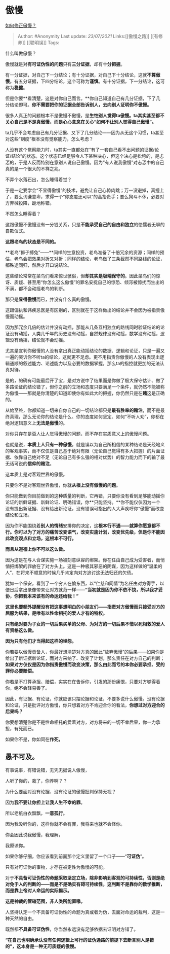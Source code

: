 # 傲慢
[如何修正傲慢？](https://www.zhihu.com/question/265038298/answer/1340599942)

> Author: #Anonymity
> Last update: *23/07/2021*
> Links:[[傲慢之路]] [[有修养]] [[聪明误]]
> Tags:

什么叫做傲慢？

傲慢就是对**有可证伪性的问题**只有**三分证据**，却有**十分把握**。

有一分证据，对自己下一分结论；有十分证据，对自己下十分结论，这就**不算傲慢**。有五分证据，下四分结论，这个可称为**谨慎**。有十分证据，下一分结论，这可称为**稳健**。

但是你要**看清楚，这是对你自己而言。**你自己知道自己有几分证据，下了几分结论即可。**你不需要把你的证据全部告诉别人，去向别人证明你不傲慢。**

很多人真正的问题根本不是傲慢不傲慢，是**生怕别人觉得ta傲慢。**ta其实甚至都不关心自己是不是真傲慢，而是心心念念在关心**“如何不让别人觉得自己傲慢”。**

ta几乎不会考虑自己有几分证据、又下了几分结论——因为从无这个习惯，ta甚至对这些“刻度”根本没有觉察能力，怎么考虑？

人没有这个觉察能力时，ta其实一直都处在“有了一套自己看不出问题的证据/论证/结论”的状态。这个状态已经足够令人下某种决心，但这个决心是松垮的，是忐忑的，于是人反而特别在意别人说自己傲慢。因为“有人说我傲慢”对忐忑中的自己真的是一个很大的不祥之兆。

不弄个水落石出，怎么睡得着觉？

于是一定要学会“不显得傲慢”的技术，避免让自己心惊肉跳；万一没避掉，真撞上了，要么词谦意卑，求得一个“你态度还可以”的高抬贵手；要么狗斗不休，必要对方弃械投降，跪地称错。

不然怎么睡得着？

这跟傲慢不傲慢没有一分钱关系，只是**不能承受自己的自由和独立**的怯懦者无聊的自欺仪式。

**这跟老鸟的状态是不同的。**

**老鸟“狮子搏兔”——**同样的生意投资，老鸟准备了十倍冗余的资源；同样的预估，老鸟会把效果对折又对折；同样的结论，老鸟做了三条截然不同路线的论证，都殊途同归，然后才开口说结论。

这些结论常常在菜鸟们看来惊世骇俗，但**却其实是极端保守的**。因此菜鸟们的惊讶、质疑、甚至用“你怎么这么傲慢”的罪名安抚自己的惊恐、倾泻被惊扰而生出的不满，都不会动摇老鸟的判断。

那只是**显得傲慢**而已，并没有什么真的傲慢。

这跟偏执和讳疾忌医是有区别的，区别就在于这样做出的结论并不会因为被指责傲慢而动摇。

因为那冗余几倍的估计并没有动摇，那能从几条互相独立的路线同时验证结论的论证没有动摇，人类几千年的历史没有动摇，自然规律没有动摇，数学没有动摇，逻辑没有动摇，结论就不会动摇。

尤其是宣判你傲慢的人没有拿出真正能动摇结论的数据、逻辑和论证，只是一遍又一遍的哭诉你不听ta的结论，这就更不足虑。更不用指责你傲慢的人没有表现出逻辑通顺的叙述能力、论述能力以及必要的数据掌握，那么ta的指控就更加的无法认真对待。

是的，的确有可能最后开了宝，是对方说中了结果而是你做了极大保守估计、做了多路论证的结论错了，但你之前的立场和态度只要满足一个条件，就仍然不能被称为傲慢——那就是你清楚的知道即使你有如此大的把握，你仍然只是在**赌**这是正确的。

从始至终，你都知道一切来自你自己的一切结论都只是**最有胜率的赌注**，而不是最终真理，那么无论你的结论是什么、你的态度如何坚定、如何“不听人劝”，你都在绝对逻辑意义上**无法是傲慢**的。

对你只存在是否人让人觉得傲慢的问题，而不存在实质意义上的傲慢问题。

也就是说，**本质上人只有一种傲慢**，就是误以为自己所相信的某种结论是天经地义的客观事实，而不仅仅是自己基于绝对有限（无论自己觉得有多大把握）的片面证据、依靠自己绝对不足（无论自己有多么强的相对优势）的智力能力而下的输了最无话可说的**信仰的赌注**。

这本质上是对客观世界的傲慢。

只要你不是对客观世界傲慢，你就**从根上没有傲慢的问题**。

你只能做到你目前做到的这种质量的判断，它再错，只要你没有看到足够能动摇你论证的新鲜证据、新鲜论证、明确错误，你**只能坚持。**你不能仅仅因为一个没有提出新证据、没有给出新论证，没有错误可指出的人大声疾呼你“傲慢”而改变结论和立场。

因为你不能围绕着**别人的情绪**安排你的决定，这**根本行不通——就算你愿意都不行。**你可以为了对方的痛苦改变语气，改变实施计划，改变优先级，但是你**不能因此改变观点和立场，这根本不可行。**

**而且从道德上你不可以这么做。**

因为这是在与人合谋实施一场被刻意纵容的绑架。你在任由自己成为受害者，而悄悄把绑架的罪放在了对方头上。这是一种极其邪恶的阴谋，因为这样做的“温柔的人”，在将来不顺意的时候几乎肯定向对方追讨这无法归还的欠债。

犹如一个保安，看到了一个穷人在偷东西，以“仁慈和同情”为名任由对方得手，以便日后拿出录像带来让对方就范一样——**“当初就是因为你不依不饶，所以我才妥协，你把我本来该有的命运还给我！”**

**这里也要额外提醒没有把这事想明白的小朋友们——指责对方傲慢而只接受对方的屈服为结果，是唯有以性命相托的爱人才有的特权。**

**只有绝对要为子女的一切后果买单的父母、为对方的一切后果不惜以死相救的爱人有资格这么做。**

**因为只有他们才当得起这样的埋怨。**

你若要以傲慢责备人，你最好想清楚对方真的因此“放弃傲慢”的后果——如果你是给出了新证据新论证，而对方采纳了、改变了计划，那么责任在对方自己的判断；**如果对方仅仅是因为你指责傲慢而改变决策，那么由此而亏的本你必要承担、受的罪你必要赔偿。**

你若是不打算承担、赔偿，实实在在告诉你，引发的那份痛恨，只要对方够得着你，绝不会轻易善了。

因此，有证据、有论证，你就应该只摆论据和论证，不要多说什么傲慢。没有论据和论证，只是批评对方傲慢，你只想着对方不肯迎合你的看法，**你想过对方迎合的后果吗？**

你要想清楚你是不是性命相托的爱着对方，对方将来的一切不幸后果，你一力承担，有死而已。

如果你不是，你如同在**作死，**

**愚不可及。**
---------

有事说事，有错说错，无凭无据说人傲慢，

人听了你的，栽了，你养啊？？

为什么要面对没有论据、没有论证的傲慢批判保持无视？

因为**我不要让你担上让我人生不幸的罪**。

所以老纸白衣飘飘，**一意孤行**。

因为我没听你的，这样你就不会有罪，我将来也就不会怪你。

你会因此说我傲慢，我理解，

我原谅你。

如果你够仔细，你应该看到前面那个定义里留了一个口子——“**可证伪**”。

只有对可证伪的事物，才存在被定性为傲慢的可能。

对于**不具备可证伪性的命题采取坚定立场，除非影响到客观的可持续性，否则是绝对免于人的判断的——而是不是确实有碍可持续性，这判断不是靠你的数学推断，而是靠上帝对人命运的实际揭示。**

**这是神裁的管辖范围，非人类所能置喙。**

人坚持认定一个不具备可证伪性的命题为真或者为伪，去面对命运的裁判，这是一种天然的自由。

既然都**不具备可证伪性**，你当然永远没有足够依据去证明对方错了。

**“在自己也明确承认没有任何逻辑上可行的证伪通路的前提下去断言别人是错的”，这本身是一种无可质疑的傲慢。**

